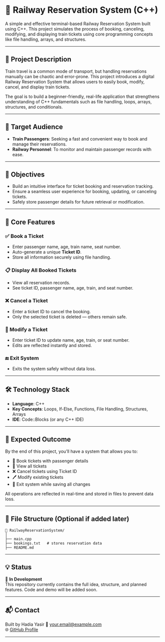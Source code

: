 
# 🚆 Railway Reservation System (C++)

A simple and effective terminal-based Railway Reservation System built using C++. This project simulates the process of booking, canceling, modifying, and displaying train tickets using core programming concepts like file handling, arrays, and structures.

---

## 📝 Project Description

Train travel is a common mode of transport, but handling reservations manually can be chaotic and error-prone. This project introduces a digital Railway Reservation System that allows users to easily book, modify, cancel, and display train tickets.

The goal is to build a beginner-friendly, real-life application that strengthens understanding of C++ fundamentals such as file handling, loops, arrays, structures, and conditionals.

---

## 🎯 Target Audience

- **Train Passengers**: Seeking a fast and convenient way to book and manage their reservations.
- **Railway Personnel**: To monitor and maintain passenger records with ease.

---

## 🎯 Objectives

- Build an intuitive interface for ticket booking and reservation tracking.
- Ensure a seamless user experience for booking, updating, or canceling tickets.
- Safely store passenger details for future retrieval or modification.

---

## 🔑 Core Features

### ✅ Book a Ticket
- Enter passenger name, age, train name, seat number.
- Auto-generate a unique **Ticket ID**.
- Store all information securely using file handling.

### 📋 Display All Booked Tickets
- View all reservation records.
- See ticket ID, passenger name, age, train, and seat number.

### ❌ Cancel a Ticket
- Enter a ticket ID to cancel the booking.
- Only the selected ticket is deleted — others remain safe.

### 📝 Modify a Ticket
- Enter ticket ID to update name, age, train, or seat number.
- Edits are reflected instantly and stored.

### 🔚 Exit System
- Exits the system safely without data loss.

---

## 🛠️ Technology Stack

- **Language**: C++
- **Key Concepts**: Loops, If-Else, Functions, File Handling, Structures, Arrays
- **IDE**: Code::Blocks (or any C++ IDE)

---

## 🧾 Expected Outcome

By the end of this project, you’ll have a system that allows you to:
- 📌 Book tickets with passenger details
- 👀 View all tickets
- ❌ Cancel tickets using Ticket ID
- 🖊️ Modify existing tickets
- 🔐 Exit system while saving all changes

All operations are reflected in real-time and stored in files to prevent data loss.

---

## 📂 File Structure (Optional if added later)

```
📁 RailwayReservationSystem/
│
├── main.cpp
├── bookings.txt   # stores reservation data
├── README.md
```

---

## 💡 Status

🚧 **In Development**  
This repository currently contains the full idea, structure, and planned features. Code and demo will be added soon.

---

## 📬 Contact

Built by Hadia Yasir
📧 your.email@example.com  
🌐 [GitHub Profile](https://github.com/yourusername)

---

```
